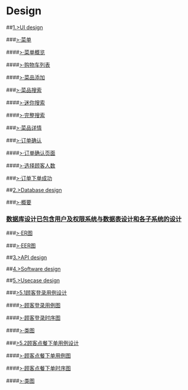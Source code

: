 Design
================
##[1.>UI design]()

###[>·菜单]()

####[>·菜单概览]()

####[>·购物车列表]()

####[>·菜品添加]()

###[>·菜品搜索]()

####[>·迷你搜索]()

####[>·完整搜索]()

###[>·菜品详情]()

###[>·订单确认]()

####[>·订单确认页面]()

####[>·选择顾客人数]()

###[>·订单下单成功]()

##[2.>Database design]()

###[>·概要]()

### [数据库设计已包含用户及权限系统与数据表设计和各子系统的设计]()

###[>·ER图]()

###[>·EER图]()

##[3.>API design]()

##[4.>Software design]()

##[5.>Usecase design]()

###[>5.1顾客登录用例设计]()

####[>·顾客登录用例图]()

####[>·顾客登录时序图]()

####[>·类图]()

###[>5.2顾客点餐下单用例设计]()

####[>·顾客点餐下单用例图]()

####[>·顾客点餐下单时序图]()

####[>·类图]()
